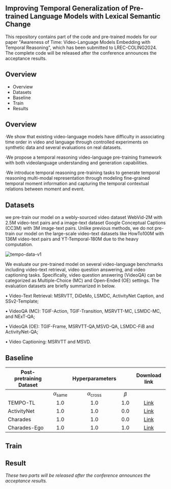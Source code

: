 ## Improving Temporal Generalization of Pre-trained Language Models with Lexical Semantic Change

This repository contains part of the code and pre-trained models for our paper "Awareness of Time: Video-Language Models Embedding with Temporal Reasoning", which has been submitted to LREC-COLING2024. The complete code will be released after the conference announces the acceptance results.

## Overview

- Overview
- Datasets
- Baseline
- Train
- Results


## Overview

·We show that existing video-language models have difficulty in associating time order in video and language through controlled experiments on synthetic data and several evaluations on real datasets.

·We propose a temporal reasoning video-language pre-training framework with both videolanguage understanding and generation capabilities.

·We introduce temporal reasoning pre-training tasks to generate temporal reasoning multi-modal representation through modeling fine-grained temporal moment information and capturing the temporal contextual relations between moment and event.


## Datasets

we pre-train our model on a webly-sourced video dataset WebVid-2M with 2.5M video-text pairs and a image-text dataset Google Conceptual Captions (CC3M) with 3M image-text pairs. Unlike previous methods, we do not pre-train our model on the large-scale video-text datasets like HowTo100M with 136M video-text pairs and YT-Temporal-180M due to the heavy computation.

![tempo-data-v1](https://github.com/kaamava/Research-and-Application-of-Temporal-Reasoning/assets/106901273/1bff9281-7ea3-4896-aadf-72dbfa49d396)


We evaluate our pre-trained model on several video-language benchmarks including video-text retrieval, video question answering, and video captioning tasks. Specifically, video question answering (VideoQA) can be categorized as Multiple-Choice (MC) and Open-Ended (OE) settings. The evaluation datasets are briefly summarized in below. 

• Video-Text Retrieval: MSRVTT, DiDeMo, LSMDC, ActivityNet Caption, and SSv2-Template;

• VideoQA (MC): TGIF-Action, TGIF-Transition, MSRVTT-MC, LSMDC-MC, and NExT-QA;

• VideoQA (OE): TGIF-Frame, MSRVTT-QA,MSVD-QA, LSMDC-FiB and ActivityNet-QA;

• Video Captioning: MSRVTT and MSVD.
## Baseline


| **Post-pretraining Dataset** 	|                        	|   **Hyperparameters**   	|         	| **Download link** 	|
|------------------------------	|:----------------------:	|:-----------------------:	|:-------:	|:-----------------:	|
|                              	| $\alpha_{\text{same}}$ 	| $\alpha_{\text{cross}}$ 	| $\beta$ 	|                   	|
| TEMPO-TL                     	|           1.0          	|           1.0           	|   1.0   	|        [Link](https://isis-data.science.uva.nl/testoftime/checkpoints/tempo-hparams_1.0_1.0_1.0-epoch=27-step=8288.ckpt)       	|
| ActivityNet                  	|           1.0          	|           1.0           	|   0.0   	|        [Link](https://isis-data.science.uva.nl/testoftime/checkpoints/activitynet-hparams_1.0_1.0_0.0-epoch%3D9-step%3D7450.ckpt)       	|
| Charades                     	|           1.0          	|           1.0           	|   0.0   	|        [Link](https://isis-data.science.uva.nl/testoftime/checkpoints/charades-hparams_1.0_1.0_0.0-epoch%3D3-step%3D3120.ckpt)       	|
| Charades-Ego                 	|           1.0          	|           1.0           	|   1.0   	|        [Link](https://isis-data.science.uva.nl/testoftime/checkpoints/charadesego-hparams_1.0_1.0_1.0-epoch%3D2-step%3D3639.ckpt)       	|

## Train
## Result
*These two parts will be released after the conference announces the acceptance results.*

